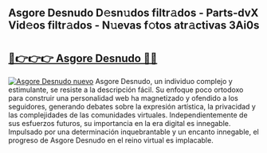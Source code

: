 ## Asgore Desnudo D𝚎sn𝚞dos filtr𝚊dos - Parts-dvX Vid𝚎os filtr𝚊dos - N𝚞evas f𝚘tos atr𝚊ctivas 3Ai0s

# <h2><a href="http://mb8n58.tromn.icu/?c=Asgore+Desnudo">🔗👉👉👉 Asgore Desnudo 🔗🔗</a></h2>

[![Asgore Desnudo nuevo](https://i.imgur.com/pEAQMta.gif)](http://mb8n58.tromn.icu/?c=Asgore+Desnudo)
Asgore Desnudo, un individuo complejo y estimulante, se resiste a la descripción fácil. Su enfoque poco ortodoxo para construir una personalidad web ha magnetizado y ofendido a los seguidores, generando debates sobre la expresión artística, la privacidad y las complejidades de las comunidades virtuales. Independientemente de sus esfuerzos futuros, su importancia en la era digital es innegable. Impulsado por una determinación inquebrantable y un encanto innegable, el progreso de Asgore Desnudo en el reino virtual es implacable.
